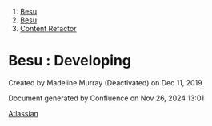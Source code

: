 1. [Besu](index.html)
2. [Besu](Besu_22151173.html)
3. [Content Refactor](Content-Refactor_22153881.html)

# Besu : Developing

Created by Madeline Murray (Deactivated) on Dec 11, 2019

Document generated by Confluence on Nov 26, 2024 13:01

[Atlassian](http://www.atlassian.com/)
